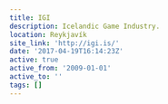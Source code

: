 ```yaml
---
title: IGI
description: Icelandic Game Industry.
location: Reykjavík
site_link: 'http://igi.is/'
date: '2017-04-19T16:14:23Z'
active: true
active_from: '2009-01-01'
active_to: ''
tags: []
---
```


